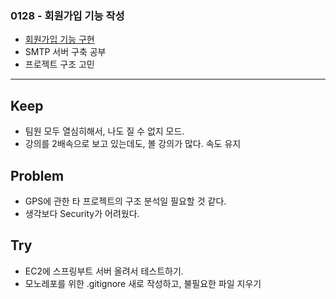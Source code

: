 ### 0128 - 회원가입 기능 작성
- [회원가입 기능 구현](https://lab.ssafy.com/s12-webmobile4-sub1/S12P11E208/-/merge_requests/77)
- SMTP 서버 구축 공부
- 프로젝트 구조 고민

<hr>

## Keep
- 팀원 모두 열심히해서, 나도 질 수 없지 모드.
- 강의를 2배속으로 보고 있는데도, 볼 강의가 많다. 속도 유지


## Problem
- GPS에 관한 타 프로젝트의 구조 분석일 필요할 것 같다.
- 생각보다 Security가 어려웠다.


## Try
- EC2에 스프링부트 서버 올려서 테스트하기.
- 모노레포를 위한 .gitignore 새로 작성하고, 불필요한 파일 지우기
